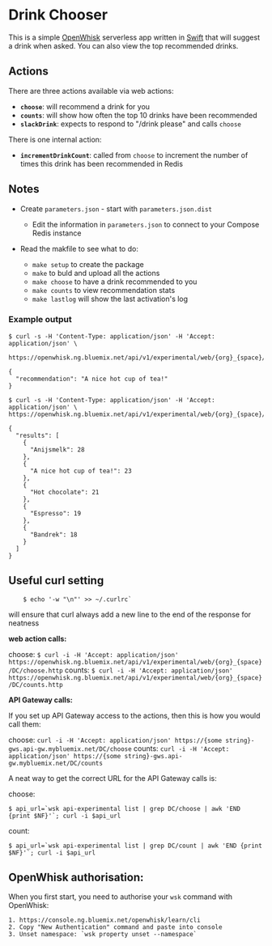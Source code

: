 # Drink Chooser

This is a simple [OpenWhisk][1] serverless app written in [Swift][2] that will
suggest a drink when asked. You can also view the top recommended drinks.

[1]: http://openwhisk.org
[2]: https://swift.org

## Actions

There are three actions available via web actions:
 
* **`choose`**: will recommend a drink for you
* **`counts`**: will show how often the top 10 drinks have been recommended
* **`slackDrink`**: expects to respond to "/drink please" and calls `choose`

There is one internal action:

* **`incrementDrinkCount`**: called from `choose` to increment the number of times
  this drink has been recommended in Redis

## Notes

* Create `parameters.json` - start with `parameters.json.dist`
  * Edit the information in `parameters.json` to connect to your Compose Redis instance
* Read the makfile to see what to do:

    * `make setup` to create the package
    * `make` to buld and upload all the actions
    * `make choose` to have a drink recommended to you
    * `make counts` to view recommendation stats
    * `make lastlog` will show the last activation's log    

### Example output

```text
$ curl -s -H 'Content-Type: application/json' -H 'Accept: application/json' \
    https://openwhisk.ng.bluemix.net/api/v1/experimental/web/{org}_{space}/DC/choose.http

{
  "recommendation": "A nice hot cup of tea!"
}
```


```text
$ curl -s -H 'Content-Type: application/json' -H 'Accept: application/json' \
https://openwhisk.ng.bluemix.net/api/v1/experimental/web/{org}_{space}/DC/counts.http

{
  "results": [
    {
      "Anijsmelk": 28
    },
    {
      "A nice hot cup of tea!": 23
    },
    {
      "Hot chocolate": 21
    },
    {
      "Espresso": 19
    },
    {
      "Bandrek": 18
    }
  ]
}
```


## Useful curl setting

```text
    $ echo '-w "\n"' >> ~/.curlrc`
```

will ensure that curl always add a new line to the end of the response for neatness 

**web action calls:**

choose: `$ curl -i -H 'Accept: application/json' https://openwhisk.ng.bluemix.net/api/v1/experimental/web/{org}_{space}/DC/choose.http`
counts: `$ curl -i -H 'Accept: application/json' https://openwhisk.ng.bluemix.net/api/v1/experimental/web/{org}_{space}/DC/counts.http`


**API Gateway calls:**

If you set up API Gateway access to the actions, then this is how you would call them:

choose: `curl -i -H 'Accept: application/json' https://{some string}-gws.api-gw.mybluemix.net/DC/choose`
counts: `curl -i -H 'Accept: application/json' https://{some string}-gws.api-gw.mybluemix.net/DC/counts`


A neat way to get the correct URL for the API Gateway calls is:

choose: 

    $ api_url=`wsk api-experimental list | grep DC/choose | awk 'END {print $NF}'`; curl -i $api_url

count: 

    $ api_url=`wsk api-experimental list | grep DC/count | awk 'END {print $NF}'`; curl -i $api_url


## OpenWhisk authorisation:

When you first start, you need to authorise your `wsk` command with OpenWhisk:

    1. https://console.ng.bluemix.net/openwhisk/learn/cli
    2. Copy "New Authentication" command and paste into console
    3. Unset namespace: `wsk property unset --namespace`

